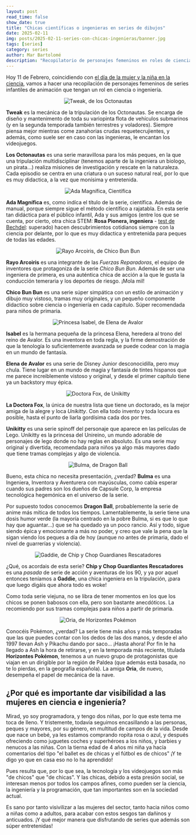 ```yaml
---
layout: post
read_time: false
show_date: true
title: "Chicas científicas o ingenieras en series de dibujos"
date: 2025-02-11
img: posts/2025-02-11-series-con-chicas-ingenieras/banner.jpg
tags: [series]
category: series
author: Mar Bartolomé
description: "Recopilatorio de personajes femeninos en roles de ciencia o ingeniería que aparecen en series infantiles"
---
```



Hoy 11 de Febrero, coincidiendo con [el día de la mujer y la niña en la ciencia](https://11defebrero.org/), vamos a hacer una recopilación de personajes femeninos de series infantiles de animación que tengan un rol en ciencia o ingeniería.

<center><img src='./assets/img/posts/2025-02-11-series-con-chicas-ingenieras/tweak.png' alt='Tweak, de los Octonautas'></center>

**Tweak** es la mecánica de la tripulación de los Octonautas. Se encarga de diseño y mantenimento de toda su variopinta flota de vehículos submarinos (y en la segunda temporada también terrestres y voladores). Siempre piensa mejor mientras come zanahorias crudas requetecrujientes, y además, como suele ser en caso con las ingenieras, le encantan los videojuegos.

**Los Octonautas** es una serie maravillosa para los más peques, en la que una tripulación multidisciplinar (tenemos aparte de la ingeniera un biologo, un pirata...) realiza misiones de investigación y rescate en la naturaleza. Cada episodio se centra en una criatura o un suceso natural real, por lo que es muy didactica, a la vez que monísima y entretenida. 

<center><img src='./assets/img/posts/2025-02-11-series-con-chicas-ingenieras/ada.png' alt='Ada Magnífica, Científica'></center>

**Ada Magnífica** es, como indíca el título de la serie, científica. Además de manual, porque siempre sigue el método científico a rajatabla. En esta serie tan didáctica para el público infantil, Ada y sus amigos (entre los que se cuenta, por cierto, otra chica STEM: **Rosa Pionera, ingeniera** - [test de Bechdel](https://es.wikipedia.org/wiki/Test_de_Bechdel): superado) hacen descubrimientos cotidianos siempre con la ciencia por delante, por lo que es muy didactica y entretenida para peques de todas las edades.

<center><img src='./assets/img/posts/2025-02-11-series-con-chicas-ingenieras/rayo.png' alt='Rayo Arcoiris, de Chico Bun Bun'></center>

**Rayo Arcoiris** es una integrante de las *Fuerzas Reparadoras*, el equipo de inventores que protagoniza de la serie *Chico Bun Bun*. Además de ser una ingeniera de primera, es una auténtica chica de acción a la que le gusta la conducción temeraria y los deportes de riesgo. ¡Mola mil!

**Chico Bun Bun** es una serie súper simpática con un estilo de animación y dibujo muy vistoso, tramas muy originales, y un pequeño componente didactico sobre ciencia o ingeniería en cada capitulo. Súper recomendada para niños de primaria.

<center><img src='./assets/img/posts/2025-02-11-series-con-chicas-ingenieras/isabel.png' alt='Princesa Isabel, de Elena de Avalor'></center>

**Isabel** es la hermana pequeña de la princesa Elena, heredera al trono del reino de Avalor. Es una inventora en toda regla, y la firme demostración de que la tenología lo suficientemente avanzada se puede codear con la magia en un mundo de fantasía.

**Elena de Avalor** es una serie de Disney Junior desconocidilla, pero muy chula. Tiene lugar en un mundo de magia y fantasía de tintes hispanos que me parece increiblemente vistoso y original, y desde el primer capítulo tiene ya un backstory muy épica.

<center><img src='./assets/img/posts/2025-02-11-series-con-chicas-ingenieras/drfox.png' alt='Doctora Fox, de Unikitty'></center>

**La Doctora Fox**, la única de nuestra lista que tiene un doctorado, es la mejor amiga de la alegre y loca *Unikitty*. Con ella todo invento y toda locura es posible, hasta el punto de liarla gordísima cada dos por tres.

**Unikitty** es una serie spinoff del personaje que aparece en las películas de Lego. Unikitty es la princesa del Unireino, un mundo adorable de personajes de lego donde no hay reglas en absoluto. Es una serie muy original y divertida, recomendada para niños ya algo más mayores dado que tiene tramas complejas y algo de violencia.

<center><img src='./assets/img/posts/2025-02-11-series-con-chicas-ingenieras/bulma.png' alt='Bulma, de Dragon Ball'></center>

Bueno, esta chica no necesita presentación, ¿verdad? **Bulma** es una Ingeniera, Inventora y Aventurera con mayúsculas, como cabía esperar cuando sus padres son los dueños de Capsule Corp, la empresa tecnológica hegemónica en el universo de la serie. 

Por supuesto todos conocemos **Dragon Ball**, probablemente la serie de anime más mítica de todos los tiempos. Lamentablemente, la serie tiene una dosis humor verde (la mayoría centrado en la pobre Bulma, si es que lo que hay que aguantar...) que se ha quedado ya un poco rancio. Así y todo, sigue siendo épica y emocionante a más no poder, y creo que vale la pena que la sigan viendo los peques a día de hoy (aunque no antes de primaria, dado el nivel de guarrerías y violencia).

<center><img src='./assets/img/posts/2025-02-11-series-con-chicas-ingenieras/gaddie.png' alt='Gaddie, de Chip y Chop Guardianes Rescatadores'></center>

¿Qué, os acordais de esta serie? **Chip y Chop Guardiantes Rescatadores** es una *pasada* de serie de acción y aventuras de los 90, y ya por aquel entonces teníamos a **Gaddie**, una chica ingeniera en la tripulación, ¡para que luego digáis que ahora todo es woke!

Como toda serie viejuna, no se libra de tener momentos en los que los chicos se ponen babosos con ella, pero son bastante anecdóticos. La recomiendo por sus tramas complejas para niños a partir de primaria.

<center><img src='./assets/img/posts/2025-02-11-series-con-chicas-ingenieras/oria.png' alt='Oria, de Horizontes Pokémon'></center>

Conocéis Pokémon, ¿verdad? La serie tiene más años y más temporadas que las que puedes contar con los dedos de las dos manos, y desde el año 1997 llevan Ash y Pikachu dando por saco... ¡Hasta ahora! Por fin le ha llegado a Ash la hora de retirarse, y en la temporada más reciente, titulada **Horizontes Pokémon**, tenemos a un nuevo grupo de protagonistas que viajan en un dirigible por la región de Paldea (que además está basada, no te lo pierdas, en la geografía española). La amiga **Oria**, de nuevo, desempeña el papel de mecánica de la nave.


## ¿Por qué es importante dar visibilidad a las mujeres en ciencia e ingeniería?

Mirad, yo soy programadora, y tengo dos niñas, por lo que este tema me toca de lleno. Y tristemente, todavía seguimos encasillando a las personas, peques y mayores, por su género, en multitud de campos de la vida. Desde que nace un bebé, ya les estamos comprando ropita rosa o azul, y después ofreciendo como juguetes coches y superhéroes a los niños, y barbies y nenucos a las niñas. Con la tierna edad de 4 años mi niña ya hacía comentarios del tipo "el ballet es de chicas y el fútbol es de chicos" ¡Y te digo yo que en casa eso no lo ha aprendido!

Pues resulta que, por lo que sea, la tecnología y los videojuegos son más "de chicos" que "de chicas". Y las chicas, debido a esta presión social, se interesan menos por todos los campos afines, como pueden ser la ciencia, la ingeniería y la programación, que tan importantes son en la sociedad actual.

Es sano por tanto visivilizar a las mujeres del sector, tanto hacia niños como a niñas como a adultos, para acabar con estos sesgos tan dañinos y anticuados. ¡Y qué mejor manera que disfrutando de series que además son súper entretenidas!
